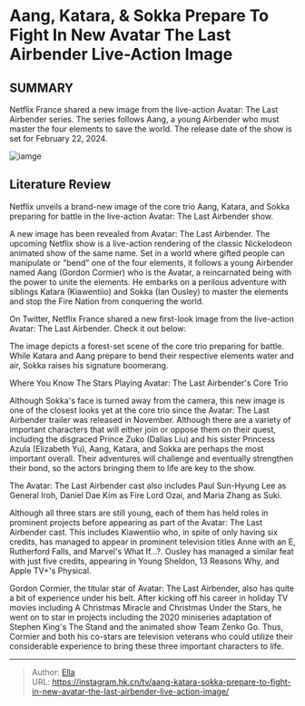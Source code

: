 # Aang, Katara, &amp; Sokka Prepare To Fight In New Avatar The Last Airbender Live-Action Image


## SUMMARY 



  Netflix France shared a new image from the live-action Avatar: The Last Airbender series.   The series follows Aang, a young Airbender who must master the four elements to save the world.   The release date of the show is set for February 22, 2024.  

![iamge](https://static1.srcdn.com/wordpress/wp-content/uploads/2023/12/gordon-cormier-as-aang-in-battle-position-in-avatar-the-last-airbender.jpg)

## Literature Review
Netflix unveils a brand-new image of the core trio Aang, Katara, and Sokka preparing for battle in the live-action Avatar: The Last Airbender show.




A new image has been revealed from Avatar: The Last Airbender. The upcoming Netflix show is a live-action rendering of the classic Nickelodeon animated show of the same name. Set in a world where gifted people can manipulate or &#34;bend&#34; one of the four elements, it follows a young Airbender named Aang (Gordon Cormier) who is the Avatar, a reincarnated being with the power to unite the elements. He embarks on a perilous adventure with siblings Katara (Kiawentiio) and Sokka (Ian Ousley) to master the elements and stop the Fire Nation from conquering the world.




On Twitter, Netflix France shared a new first-look image from the live-action Avatar: The Last Airbender. Check it out below:

          

The image depicts a forest-set scene of the core trio preparing for battle. While Katara and Aang prepare to bend their respective elements water and air, Sokka raises his signature boomerang.


 Where You Know The Stars Playing Avatar: The Last Airbender&#39;s Core Trio 
          

Although Sokka&#39;s face is turned away from the camera, this new image is one of the closest looks yet at the core trio since the Avatar: The Last Airbender trailer was released in November. Although there are a variety of important characters that will either join or oppose them on their quest, including the disgraced Prince Zuko (Dallas Liu) and his sister Princess Azula (Elizabeth Yu), Aang, Katara, and Sokka are perhaps the most important overall. Their adventures will challenge and eventually strengthen their bond, so the actors bringing them to life are key to the show.






The Avatar: The Last Airbender cast also includes Paul Sun-Hyung Lee as General Iroh, Daniel Dae Kim as Fire Lord Ozai, and Maria Zhang as Suki.




Although all three stars are still young, each of them has held roles in prominent projects before appearing as part of the Avatar: The Last Airbender cast. This includes Kiawentiio who, in spite of only having six credits, has managed to appear in prominent television titles Anne with an E, Rutherford Falls, and Marvel&#39;s What If...?. Ousley has managed a similar feat with just five credits, appearing in Young Sheldon, 13 Reasons Why, and Apple TV&#43;&#39;s Physical.

Gordon Cormier, the titular star of Avatar: The Last Airbender, also has quite a bit of experience under his belt. After kicking off his career in holiday TV movies including A Christmas Miracle and Christmas Under the Stars, he went on to star in projects including the 2020 miniseries adaptation of Stephen King&#39;s The Stand and the animated show Team Zenko Go. Thus, Cormier and both his co-stars are television veterans who could utilize their considerable experience to bring these three important characters to life.






---

> Author: [Ella](https://instagram.hk.cn/)  
> URL: https://instagram.hk.cn/tv/aang-katara-sokka-prepare-to-fight-in-new-avatar-the-last-airbender-live-action-image/  


